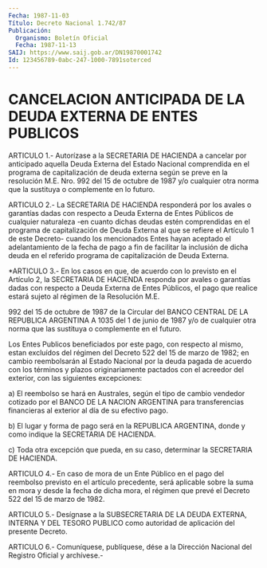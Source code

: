```yaml
---
Fecha: 1987-11-03
Título: Decreto Nacional 1.742/87
Publicación:
  Organismo: Boletín Oficial
  Fecha: 1987-11-13
SAIJ: https://www.saij.gob.ar/DN19870001742
Id: 123456789-0abc-247-1000-7891soterced
---
```

# CANCELACION ANTICIPADA DE LA DEUDA EXTERNA DE ENTES PUBLICOS

<a id="1"></a>
ARTICULO  1.- Autorízase a la SECRETARIA DE HACIENDA a cancelar por anticipado  aquella  Deuda  Externa del Estado Nacional comprendida en el programa de capitalización  de  deuda  externa según se preve en  la  resolución  M.E.  Nro. 992 del 15 de octubre  de  1987  y/o cualquier otra norma que la  sustituya  o complemente en lo futuro.

<a id="2"></a>
ARTICULO  2.- La SECRETARIA DE HACIENDA responderá por los avales o garantías dadas  con  respecto a Deuda Externa de Entes Públicos de cualquier naturaleza -en  cuanto  dichas  deudas estén comprendidas en  el  programa  de  capitalización  de Deuda Externa  al  que  se refiere  el  Artículo  1 de este Decreto-  cuando  los  mencionados Entes hayan aceptado el  adelantamiento  de  la fecha de pago a fin de  facilitar la inclusión de dicha deuda en el  referido  programa de capitalización de Deuda Externa.

<a id="3"></a>
*ARTICULO  3.-  En  los casos en que, de acuerdo con lo previsto en el Artículo 2, la SECRETARIA  DE  HACIENDA  responda  por  avales o garantías dadas con respecto a Deuda Externa de Entes Públicos,  el pago  que  realice  estará  sujeto al régimen de la Resolución M.E.

992 del 15 de octubre de 1987  de  la Circular del BANCO CENTRAL DE LA  REPUBLICA  ARGENTINA A 1035 del 1  de  junio  de  1987  y/o  de cualquier otra norma  que las sustituya o complemente en el futuro.

Los Entes Publicos beneficiados  por  este  pago,  con  respecto al mismo, estan excluídos del régimen del Decreto 522 del 15  de marzo de  1982;  en  cambio  reembolsarán al Estado Nacional por la deuda pagada  de  acuerdo  con  los  términos  y  plazos  originariamente pactados  con  el  acreedor  del    exterior,  con  las  siguientes excepciones:

a)  El reembolso se hará en Australes,  según  el  tipo  de  cambio vendedor  cotizado  por  el  BANCO  DE  LA  NACION  ARGENTINA  para transferencias  financieras al exterior al día de su efectivo pago.

b) El lugar y forma  de  pago será en la REPUBLICA ARGENTINA, donde y como indique la SECRETARIA DE HACIENDA.

c)  Toda  otra excepción que  pueda,  en  su  caso,  determinar  la SECRETARIA DE HACIENDA.

<a id="4"></a>
ARTICULO  4.-  En  caso  de  mora de un Ente Público en el pago del reembolso previsto en el artículo  precedente, será aplicable sobre la suma en mora y desde la fecha de  dicha  mora,  el  régimen  que prevé el Decreto 522 del 15 de marzo de 1982.

<a id="5"></a>
ARTICULO  5.-  Desígnase  a  la  SUBSECRETARIA DE LA DEUDA EXTERNA, INTERNA  Y  DEL TESORO PUBLICO como  autoridad  de  aplicación  del presente Decreto.

<a id="6"></a>
ARTICULO  6.- Comuníquese, publíquese, dése a la Dirección Nacional del Registro Oficial y archívese.-
